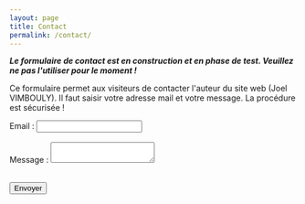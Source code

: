 ```yaml
---
layout: page
title: Contact
permalink: /contact/
---
```


***Le formulaire de contact est en construction et en phase de test. Veuillez ne pas l'utiliser pour le moment !***

Ce formulaire permet aux visiteurs de contacter l'auteur du site web (Joel VIMBOULY). Il faut saisir votre adresse mail et votre message. La procédure est sécurisée !


<form
  action="https://formspree.io/xzbjgdvb"
  method="POST"
>
  <label>
    Email :
    <input type="text" name="_replyto">
  </label>
  <br/>
  <br/>
  <label>
    Message :
    <textarea name="message"></textarea>
  </label>
  <br/>
  <br/>

  <!-- your other form fields go here -->

  <button type="submit">Envoyer</button>
</form>


